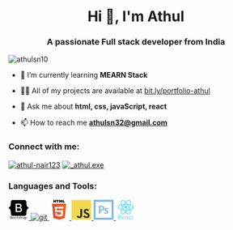 <h1 align="center">Hi 👋, I'm Athul</h1>
<h3 align="center">A passionate Full stack developer from India</h3>

<p align="left"> <img src="https://komarev.com/ghpvc/?username=athulsn10&label=Profile%20views&color=0e75b6&style=flat" alt="athulsn10" /> </p>

- 🌱 I’m currently learning **MEARN Stack**

- 👨‍💻 All of my projects are available at [bit.ly/portfolio-athul](bit.ly/portfolio-athul)

- 💬 Ask me about **html, css, javaScript, react**

- 📫 How to reach me **athulsn32@gmail.com**

<h3 align="left">Connect with me:</h3>
<p align="left">
<a href="https://linkedin.com/in/athul-nair123" target="blank"><img align="center" src="https://raw.githubusercontent.com/rahuldkjain/github-profile-readme-generator/master/src/images/icons/Social/linked-in-alt.svg" alt="athul-nair123" height="30" width="40" /></a>
<a href="https://instagram.com/_athul.exe" target="blank"><img align="center" src="https://raw.githubusercontent.com/rahuldkjain/github-profile-readme-generator/master/src/images/icons/Social/instagram.svg" alt="_athul.exe" height="30" width="40" /></a>
</p>

<h3 align="left">Languages and Tools:</h3>
<p align="left"> <a href="https://getbootstrap.com" target="_blank" rel="noreferrer"> <img src="https://raw.githubusercontent.com/devicons/devicon/master/icons/bootstrap/bootstrap-plain-wordmark.svg" alt="bootstrap" width="40" height="40"/> </a> <a href="https://git-scm.com/" target="_blank" rel="noreferrer"> <img src="https://www.vectorlogo.zone/logos/git-scm/git-scm-icon.svg" alt="git" width="40" height="40"/> </a> <a href="https://www.w3.org/html/" target="_blank" rel="noreferrer"> <img src="https://raw.githubusercontent.com/devicons/devicon/master/icons/html5/html5-original-wordmark.svg" alt="html5" width="40" height="40"/> </a> <a href="https://developer.mozilla.org/en-US/docs/Web/JavaScript" target="_blank" rel="noreferrer"> <img src="https://raw.githubusercontent.com/devicons/devicon/master/icons/javascript/javascript-original.svg" alt="javascript" width="40" height="40"/> </a> <a href="https://www.photoshop.com/en" target="_blank" rel="noreferrer"> <img src="https://raw.githubusercontent.com/devicons/devicon/master/icons/photoshop/photoshop-line.svg" alt="photoshop" width="40" height="40"/> </a> <a href="https://reactjs.org/" target="_blank" rel="noreferrer"> <img src="https://raw.githubusercontent.com/devicons/devicon/master/icons/react/react-original-wordmark.svg" alt="react" width="40" height="40"/> </a> </p>
